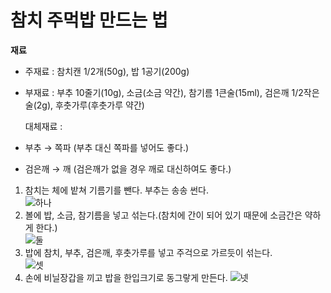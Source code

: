 # 참치 주먹밥 만드는 법

__재료__


+ 주재료 : 참치캔 1/2개(50g), 밥 1공기(200g)
+ 부재료 : 부추 10줄기(10g), 소금(소금 약간), 참기름 1큰술(15ml), 검은깨 1/2작은술(2g), 후춧가루(후춧가루 약간)
  
   대체재료 :
+ 부추 → 쪽파 (부추 대신 쪽파를 넣어도 좋다.)
+ 검은깨 → 깨 (검은깨가 없을 경우 깨로 대신하여도 좋다.)





1. 참치는 체에 밭쳐 기름기를 뺀다. 부추는 송송 썬다.  
![하나](https://dbscthumb-phinf.pstatic.net/2756_000_1/20131107221441561_FZ9YFE9S5.jpg/353_i3.jpg?type=w224_fst_n&wm=Y)
2. 볼에 밥, 소금, 참기름을 넣고 섞는다.(참치에 간이 되어 있기 때문에 소금간은 약하게 한다.)  
![둘](https://dbscthumb-phinf.pstatic.net/2756_000_1/20131107221445754_REDCI7U7I.jpg/353_i4.jpg?type=w224_fst_n&wm=Y)
3. 밥에 참치, 부추, 검은깨, 후춧가루를 넣고 주걱으로 가르듯이 섞는다.  
![셋](https://dbscthumb-phinf.pstatic.net/2756_000_1/20131107221448482_1FPV2YC1X.jpg/353_i5.jpg?type=w224_fst_n&wm=Y)
4. 손에 비닐장갑을 끼고 밥을 한입크기로 동그랗게 만든다.
![넷](https://dbscthumb-phinf.pstatic.net/2756_000_1/20131107221452523_D8VY8D3O9.jpg/353_i6.jpg?type=w224_fst_n&wm=Y)
  
